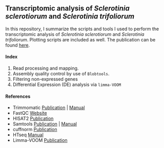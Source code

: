 ## Transcriptomic analysis of *Sclerotinia sclerotiorum* and *Sclerotinia trifoliorum*

In this repository, I summarize the scripts and tools I used to perform the transcriptomic analysis of *Sclerotinia sclerotiorum* and *Sclerotinia trifoliorum*. Plotting scripts are included as well. The publication can be found [here](https://doi.org/10.1101/2020.xx.xx.xxxxxx).

#### Index

01. Read processing and mapping.
02. Assembly quality control by use of `Blobtools`.
03. Filtering non-expressed genes
04. Differential Expression (DE) analysis via `limma-VOOM`

#### References

- Trimmomatic [Publication](https://academic.oup.com/bioinformatics/article/30/15/2114/2390096) | [Manual](http://www.usadellab.org/cms/uploads/supplementary/Trimmomatic/TrimmomaticManual_V0.32.pdf)
- FastQC [Website](https://www.bioinformatics.babraham.ac.uk/projects/fastqc/)
- HISAT2 [Publication](http://www.nature.com/articles/nmeth.3317)
- Samtools [Publication](https://academic.oup.com/bioinformatics/article/25/16/2078/204688) | [Manual](http://www.htslib.org/doc/)
- cuffnorm [Publication](https://www.nature.com/articles/nbt.1621)
- HTseq [Manual](https://htseq.readthedocs.io/en/release_0.11.1/count.html)
- Limma-VOOM [Publication](https://f1000research.com/articles/5-1408)
